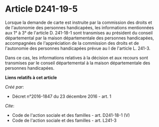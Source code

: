 # Article D241-19-5

Lorsque la demande de carte est instruite par la commission des droits et de l'autonomie des personnes handicapées, les
informations mentionnées aux 1° à 3° de l'article D. 241-18-1 sont transmises au président du conseil départemental par la
maison départementale des personnes handicapées, accompagnées de l'appréciation de la commission des droits et de l'autonomie
des personnes handicapées prévue au I de l'article L. 241-3. 

Dans ce cas, les informations relatives à la décision et aux recours sont transmises par le conseil départemental à la maison
départementale des personnes handicapées.

**Liens relatifs à cet article**

_Créé par_:

  - Décret n°2016-1847 du 23 décembre 2016 - art. 1

_Cite_:

  - Code de l'action sociale et des familles - art. D241-18-1 (V)
  - Code de l'action sociale et des familles - art. L241-3
